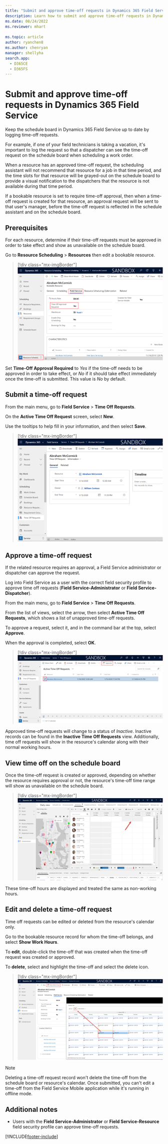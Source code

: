 ```yaml
---
title: "Submit and approve time-off requests in Dynamics 365 Field Service | MicrosoftDocs"
description: Learn how to submit and approve time-off requests in Dynamics 365 Field Service
ms.date: 08/24/2022
ms.reviewer: mhart

ms.topic: article
author: ryanchen8
ms.author: chenryan
manager: shellyha
search.app: 
  - D365CE
  - D365FS
---
```

# Submit and approve time-off requests in Dynamics 365 Field Service

Keep the schedule board in Dynamics 365 Field Service up to date by logging time-off requests.  
  
For example, if one of your field technicians is taking a vacation, it's important to log the request so that a dispatcher can see the time-off request on the schedule board when scheduling a work order.  
  
When a resource has an approved time-off request, the scheduling assistant will not recommend that resource for a job in that time period, and the time slots for that resource will be grayed-out on the schedule board to provide a visual notification to the dispatchers that the resource is not available during that time period.  
  
If a bookable resource is set to require time-off approval, then when a time-off request is created for that resource, an approval request will be sent to that user's manager, before the time-off request is reflected in the schedule assistant and on the schedule board.  


## Prerequisites

For each resource, determine if their time-off requests must be approved in order to take effect and show as unavailable on the schedule board. 

Go to **Resource Scheduling** > **Resources** then edit a bookable resource. 

> [!div class="mx-imgBorder"]
> ![Screenshot of a bookable resource with the "Time Off Approval Required" field set to yes](./media/time-off-resource.png)

Set **Time-Off Approval Required** to *Yes* if the time-off needs to be approved in order to take effect, or *No* if it should take effect immediately once the time-off is submitted. This value is *No* by default.

## Submit a time-off request  

From the main menu, go to **Field Service** > **Time Off Requests**.  
  
On the **Active Time Off Request** screen, select **New**.  
  
Use the tooltips to help fill in your information, and then select **Save**.  

> [!div class="mx-imgBorder"]
> ![Screenshot of a time-off request.](./media/time-off-request.png)


## Approve a time-off request  

If the related resource requires an approval, a Field Service administrator or dispatcher can approve the request. 
  
Log into Field Service as a user with the correct field security profile to approve time off requests (**Field Service-Administrator** or **Field Service-Dispatcher**).

From the main menu, go to **Field Service** > **Time Off Requests**.

From the list of views, select the arrow, then select **Active Time Off Requests**, which shows a list of unapproved time-off requests.

To approve a request, select it, and in the command bar at the top, select **Approve**.

When the approval is completed, select **OK**.

> [!div class="mx-imgBorder"]
> ![Screenshot of active time-off requests, with attention to the approve option.](./media/time-off-approve.png)

Approved time-off requests will change to a status of *Inactive*. Inactive records can be found in the **Inactive Time Off Requests** view. Additionally, time off requests will show in the resource's calendar along with their normal working hours.


## View time off on the schedule board

Once the time-off request is created or approved, depending on whether the resource requires approval or not, the resource's time-off time range will show as unavailable on the schedule board.

> [!div class="mx-imgBorder"]
> ![Screenshot of the schedule board showing time-off greyed out.](./media/time-off-schedule-board.png)

These time-off hours are displayed and treated the same as non-working hours.

## Edit and delete a time-off request

Time off requests can be edited or deleted from the resource's calendar only.

Go to the bookable resource record for whom the time-off belongs, and select **Show Work Hours**.

To **edit**, double-click the time-off that was created when the time-off request was created or approved.

To **delete**, select and highlight the time-off and select the delete icon.

> [!div class="mx-imgBorder"]
> ![Screenshot of the monthly view of a resource's work hours, pointing to the delete option.](./media/time-off-delete.png)

> [!Note]
> Deleting a time-off request record won't delete the time-off from the schedule board or resource's calendar.
> Once submitted, you can't edit a time-off from the Field Service Mobile application while it's running in offline mode. 

## Additional notes

- Users with the **Field Service-Administrator** or **Field Service-Resource** field security profile can approve time-off requests.
  
[!INCLUDE[footer-include](../includes/footer-banner.md)]
